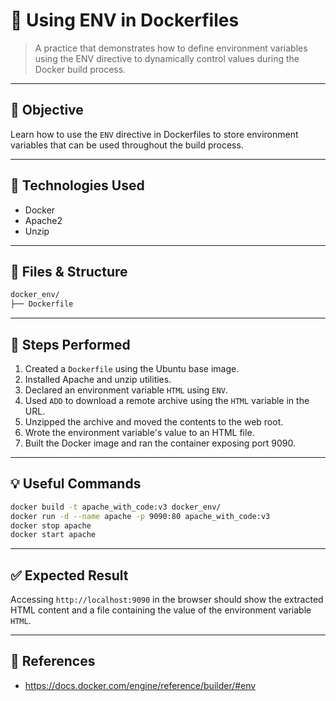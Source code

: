 # 🧪 Using ENV in Dockerfiles

> A practice that demonstrates how to define environment variables using the ENV directive to dynamically control values during the Docker build process.

---

## 🎯 Objective

Learn how to use the `ENV` directive in Dockerfiles to store environment variables that can be used throughout the build process.

---

## 🧰 Technologies Used

- Docker
- Apache2
- Unzip

---

## 📂 Files & Structure

```bash
docker_env/
├── Dockerfile
```

---

## 📝 Steps Performed

1. Created a `Dockerfile` using the Ubuntu base image.
2. Installed Apache and unzip utilities.
3. Declared an environment variable `HTML` using `ENV`.
4. Used `ADD` to download a remote archive using the `HTML` variable in the URL.
5. Unzipped the archive and moved the contents to the web root.
6. Wrote the environment variable's value to an HTML file.
7. Built the Docker image and ran the container exposing port 9090.

---

## 💡 Useful Commands

```bash
docker build -t apache_with_code:v3 docker_env/
docker run -d --name apache -p 9090:80 apache_with_code:v3
docker stop apache
docker start apache
```

---

## ✅ Expected Result

Accessing `http://localhost:9090` in the browser should show the extracted HTML content and a file containing the value of the environment variable `HTML`.

---

## 🔗 References

- https://docs.docker.com/engine/reference/builder/#env
